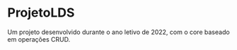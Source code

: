 # ProjetoLDS
Um projeto desenvolvido durante o ano letivo de 2022, com o core baseado em operações CRUD.

